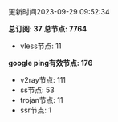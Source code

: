更新时间2023-09-29 09:52:34

**总订阅: 37**
**总节点: 7764**
- vless节点: 11

**google ping有效节点: 176**
- v2ray节点: 111
- ss节点: 53
- trojan节点: 11
- ssr节点: 1
